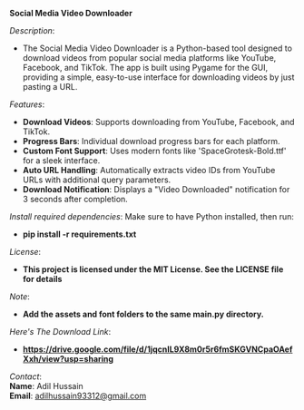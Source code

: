  **Social Media Video Downloader** <br />
 
_Description_: <br />
  * The Social Media Video Downloader is a Python-based tool designed to download videos from popular social media platforms like YouTube, Facebook, and TikTok. The app is built using Pygame for the GUI, providing a simple, easy-to-use interface for downloading videos by just pasting a URL.

_Features_: <br />
  * **Download Videos**: Supports downloading from YouTube, Facebook, and TikTok.
  * **Progress Bars**: Individual download progress bars for each platform.
  * **Custom Font Support**: Uses modern fonts like 'SpaceGrotesk-Bold.ttf' for a sleek interface.
  * **Auto URL Handling**: Automatically extracts video IDs from YouTube URLs with additional query parameters.
  * **Download Notification**: Displays a "Video Downloaded" notification for 3 seconds after completion.

_Install required dependencies_: Make sure to have Python installed, then run:<br />
  * **pip install -r requirements.txt**

_License_:<br />
  * **This project is licensed under the MIT License. See the LICENSE file for details**

_Note_:
  * **Add the assets and font folders to the same main.py directory.**

_Here's The Download Link_:
  * **https://drive.google.com/file/d/1jqcnIL9X8m0r5r6fmSKGVNCpaOAefXxh/view?usp=sharing** 

_Contact_: <br />
**Name**: Adil Hussain <br />
**Email**: adilhussain93312@gmail.com
